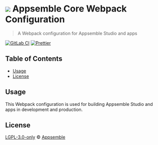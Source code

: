 # ![](https://gitlab.com/appsemble/appsemble/-/raw/0.35.12/config/assets/logo.svg) Appsemble Core Webpack Configuration

> A Webpack configuration for Appsemble Studio and apps

[![GitLab CI](https://gitlab.com/appsemble/appsemble/badges/0.35.12/pipeline.svg)](https://gitlab.com/appsemble/appsemble/-/releases/0.35.12)
[![Prettier](https://img.shields.io/badge/code_style-prettier-ff69b4.svg)](https://prettier.io)

## Table of Contents

- [Usage](#usage)
- [License](#license)

## Usage

This Webpack configuration is used for building Appsemble Studio and apps in development and
production.

## License

[LGPL-3.0-only](https://gitlab.com/appsemble/appsemble/-/blob/0.35.12/LICENSE.md) ©
[Appsemble](https://appsemble.com)
